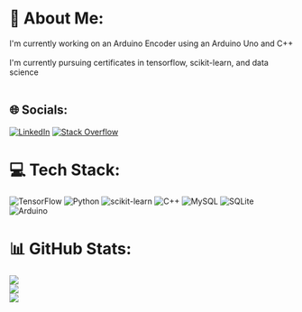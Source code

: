 # 💫 About Me:
I'm currently working on an Arduino Encoder using an Arduino Uno and C++<br><br>I'm currently pursuing certificates in tensorflow, scikit-learn, and data science<br><br>


## 🌐 Socials:
[![LinkedIn](https://img.shields.io/badge/LinkedIn-%230077B5.svg?logo=linkedin&logoColor=white)](https://linkedin.com/in/david1ola) [![Stack Overflow](https://img.shields.io/badge/-Stackoverflow-FE7A16?logo=stack-overflow&logoColor=white)](https://stackoverflow.com/users/29032292) 

# 💻 Tech Stack:
![TensorFlow](https://img.shields.io/badge/TensorFlow-%23FF6F00.svg?style=for-the-badge&logo=TensorFlow&logoColor=white) ![Python](https://img.shields.io/badge/python-3670A0?style=for-the-badge&logo=python&logoColor=ffdd54) ![scikit-learn](https://img.shields.io/badge/scikit--learn-%23F7931E.svg?style=for-the-badge&logo=scikit-learn&logoColor=white) ![C++](https://img.shields.io/badge/c++-%2300599C.svg?style=for-the-badge&logo=c%2B%2B&logoColor=white) ![MySQL](https://img.shields.io/badge/mysql-4479A1.svg?style=for-the-badge&logo=mysql&logoColor=white) ![SQLite](https://img.shields.io/badge/sqlite-%2307405e.svg?style=for-the-badge&logo=sqlite&logoColor=white) ![Arduino](https://img.shields.io/badge/-Arduino-00979D?style=for-the-badge&logo=Arduino&logoColor=white)
# 📊 GitHub Stats:
![](https://github-readme-stats.vercel.app/api?username=dav1id&theme=graywhite&hide_border=true&include_all_commits=false&count_private=false)<br/>
![](https://github-readme-streak-stats.herokuapp.com/?user=dav1id&theme=graywhite&hide_border=true)<br/>
![](https://github-readme-stats.vercel.app/api/top-langs/?username=dav1id&theme=graywhite&hide_border=true&include_all_commits=false&count_private=false&layout=compact)

<!-- Proudly created with GPRM ( https://gprm.itsvg.in ) -->

